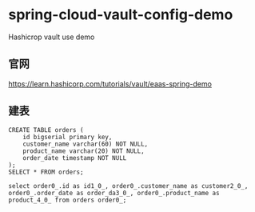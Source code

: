 # spring-cloud-vault-config-demo
Hashicrop vault use demo

## 官网
https://learn.hashicorp.com/tutorials/vault/eaas-spring-demo

## 建表

```
CREATE TABLE orders (
    id bigserial primary key,
    customer_name varchar(60) NOT NULL,
    product_name varchar(20) NOT NULL,
    order_date timestamp NOT NULL
);
SELECT * FROM orders;

select order0_.id as id1_0_, order0_.customer_name as customer2_0_, 
order0_.order_date as order_da3_0_, order0_.product_name as product_4_0_ from orders order0_;
```


